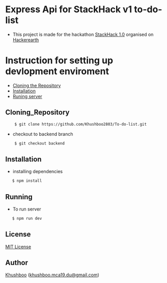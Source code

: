 # Express Api for StackHack v1 to-do-list

- This project is made for the hackathon [StackHack 1.0](https://www.hackerearth.com/challenges/hackathon/stackhack-v1/) organised on [Hackerearth](https://www.hackerearth.com/)

# Instruction for setting up devlopment enviroment

- [Cloning the Repository](#Cloning_Repository)
- [Installation](#Installation)
- [Runing server](#Running)

## Cloning_Repository

```sh
    $ git clone https://github.com/Khushboo2803/To-do-list.git
```

- checkout to backend branch

```sh
    $ git checkout backend
```

## Installation

- installing dependencies

```sh
   $ npm install
```

## Running

- To run server

```sh
   $ npm run dev
```

## License

[MIT License](http://www.opensource.org/licenses/mit-license.php)

## Author

[Khushboo](https://github.com/khushboo2803) ([khushboo.mca19.du@gmail.com](mailto:khushboo.mca19.du@gmail.com))
